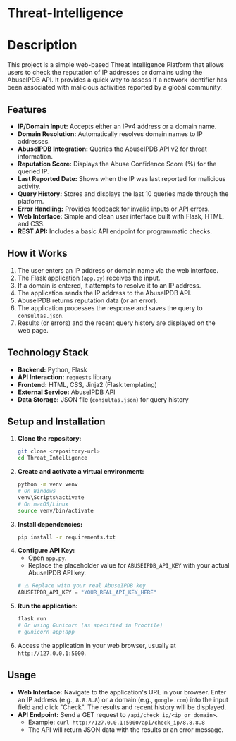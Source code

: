 # Threat-Intelligence

# Description

This project is a simple web-based Threat Intelligence Platform that allows users to check the reputation of IP addresses or domains using the AbuseIPDB API. It provides a quick way to assess if a network identifier has been associated with malicious activities reported by a global community.

## Features

*   **IP/Domain Input:** Accepts either an IPv4 address or a domain name.
*   **Domain Resolution:** Automatically resolves domain names to IP addresses.
*   **AbuseIPDB Integration:** Queries the AbuseIPDB API v2 for threat information.
*   **Reputation Score:** Displays the Abuse Confidence Score (%) for the queried IP.
*   **Last Reported Date:** Shows when the IP was last reported for malicious activity.
*   **Query History:** Stores and displays the last 10 queries made through the platform.
*   **Error Handling:** Provides feedback for invalid inputs or API errors.
*   **Web Interface:** Simple and clean user interface built with Flask, HTML, and CSS.
*   **REST API:** Includes a basic API endpoint for programmatic checks.

## How it Works

1.  The user enters an IP address or domain name via the web interface.
2.  The Flask application (`app.py`) receives the input.
3.  If a domain is entered, it attempts to resolve it to an IP address.
4.  The application sends the IP address to the AbuseIPDB API.
5.  AbuseIPDB returns reputation data (or an error).
6.  The application processes the response and saves the query to `consultas.json`.
7.  Results (or errors) and the recent query history are displayed on the web page.

## Technology Stack

*   **Backend:** Python, Flask
*   **API Interaction:** `requests` library
*   **Frontend:** HTML, CSS, Jinja2 (Flask templating)
*   **External Service:** AbuseIPDB API
*   **Data Storage:** JSON file (`consultas.json`) for query history

## Setup and Installation

1.  **Clone the repository:**
    ```bash
    git clone <repository-url>
    cd Threat_Intelligence
    ```
2.  **Create and activate a virtual environment:**
    ```bash
    python -m venv venv
    # On Windows
    venv\Scripts\activate
    # On macOS/Linux
    source venv/bin/activate
    ```
3.  **Install dependencies:**
    ```bash
    pip install -r requirements.txt
    ```
4.  **Configure API Key:**
    *   Open `app.py`.
    *   Replace the placeholder value for `ABUSEIPDB_API_KEY` with your actual AbuseIPDB API key.
    ```python
    # ⚠️ Replace with your real AbuseIPDB key
    ABUSEIPDB_API_KEY = "YOUR_REAL_API_KEY_HERE"
    ```
5.  **Run the application:**
    ```bash
    flask run
    # Or using Gunicorn (as specified in Procfile)
    # gunicorn app:app
    ```
6.  Access the application in your web browser, usually at `http://127.0.0.1:5000`.

## Usage

*   **Web Interface:** Navigate to the application's URL in your browser. Enter an IP address (e.g., `8.8.8.8`) or a domain (e.g., `google.com`) into the input field and click "Check". The results and recent history will be displayed.
*   **API Endpoint:** Send a GET request to `/api/check_ip/<ip_or_domain>`.
    *   Example: `curl http://127.0.0.1:5000/api/check_ip/8.8.8.8`
    *   The API will return JSON data with the results or an error message.

